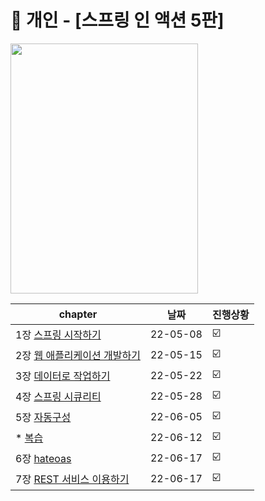 # 📘 개인 - [스프링 인 액션 5판] 
<a href="http://www.yes24.com/Product/Goods/90180239">
 <img src="https://user-images.githubusercontent.com/55049159/166135354-4ac0583a-5a7e-447e-9d0f-6c090c7766e9.png" style="width:300px;height:400px"/>
  </a>
<br>

|chapter|날짜|진행상황|
|------|---|---|
|1장  <a href="https://github.com/jaero0725/Spring_in_Action/tree/main/chap01">스프링 시작하기</a>|22-05-08|☑️|
|2장  <a href="https://github.com/jaero0725/Spring_in_Action/blob/main/chap02/chap02.md">웹 애플리케이션 개발하기</a>|22-05-15|☑️|
|3장  <a href="https://github.com/jaero0725/Spring_in_Action/blob/main/chap03/chap03.md">데이터로 작업하기</a>|22-05-22|☑️|
|4장  <a href="https://github.com/jaero0725/Spring_in_Action/blob/main/chap04/chap04.md">스프링 시큐리티</a>|22-05-28|☑️|     
|5장  <a href="https://github.com/euncheol-kim/SpringInActionGroupStudy/tree/main/weekly_study/5week">자동구성</a>|22-06-05|☑️|    
|*  <a href="https://github.com/euncheol-kim/SpringInActionGroupStudy/tree/main/weekly_study">복습</a>|22-06-12|☑️|  
|6장  <a href="https://github.com/euncheol-kim/SpringInActionGroupStudy/tree/main/weekly_study/6week">hateoas</a>|22-06-17|☑️|           
|7장  <a href="https://github.com/euncheol-kim/SpringInActionGroupStudy/tree/main/weekly_study/7week">REST 서비스 이용하기</a>|22-06-17|☑️| 
